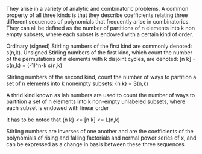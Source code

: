 They arise in a variety of analytic and combinatoric problems. A common property of all three kinds is that they describe coefficients relating three different sequences of polynomials that frequently arise in combinatorics. They can all be defined as the number of partitions of n elements into k non empty subsets, where each subset is endowed with a certain kind of order.

Ordinary (signed) Stirling numbers of the first kind are commonly denoted: s(n,k). Unsigned Stirling numbers of the first kind, which count the number of the permutations of n elements with k disjoint cycles, are denoted: [n k] = c(n,k) = (-1)^n-k s(n,k)

Stirling numbers of the second kind, count the number of ways to partition a set of n elements into k nonempty subsets: {n k} = S(n,k)

A thrid kind known as lah numbers are used to count the number of ways to partition a set of n elements into k non-empty unlabeled subsets, where each subset is endowed with linear order

It has to be noted that {n k} <= [n k] <= L(n,k)

Stirling numbers are inverses of one another and are the coefficients of the polynomials of rising and falling factorials and normal power series of x, and can be expressed as a change in basis between these three sequences